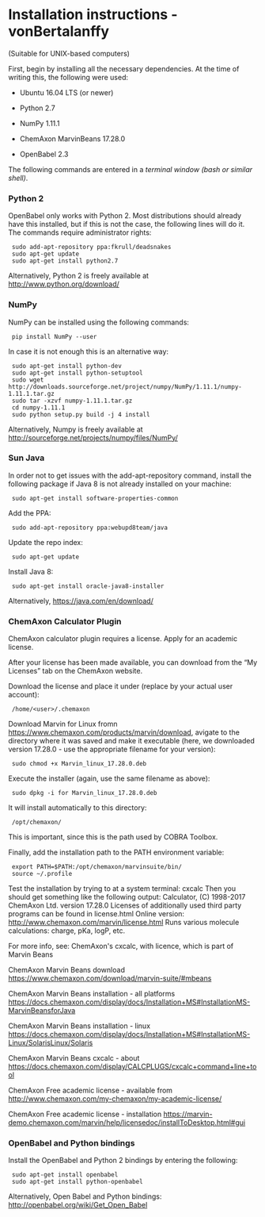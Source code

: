 # Installation instructions - vonBertalanffy
(Suitable for UNIX-based computers)

First, begin by installing all the necessary dependencies. At the time of writing this, the following were used:

 * Ubuntu 16.04 LTS (or newer)

 * Python 2.7

 * NumPy 1.11.1

 * ChemAxon MarvinBeans 17.28.0

 * OpenBabel 2.3

The following commands are entered in a *terminal window (bash or similar  shell)*.

### Python 2
OpenBabel only works with Python 2. Most distributions should already have
this installed, but if this is not the case, the following lines will do it. The commands require administrator rights:
```
 sudo add-apt-repository ppa:fkrull/deadsnakes
 sudo apt-get update
 sudo apt-get install python2.7
```
Alternatively, Python 2 is freely available at http://www.python.org/download/

### NumPy
NumPy can be installed using the following commands:
```
 pip install NumPy --user
```
In case it is not enough this is an alternative way:
```
 sudo apt-get install python-dev
 sudo apt-get install python-setuptool
 sudo wget http://downloads.sourceforge.net/project/numpy/NumPy/1.11.1/numpy-1.11.1.tar.gz  
 sudo tar -xzvf numpy-1.11.1.tar.gz
 cd numpy-1.11.1  
 sudo python setup.py build -j 4 install
```
Alternatively, Numpy is freely available at
http://sourceforge.net/projects/numpy/files/NumPy/

### Sun Java
In order not to get issues with the add-apt-repository command, install the following package if Java 8 is not already installed on your machine:
```
 sudo apt-get install software-properties-common
```
Add the PPA:
```
 sudo add-apt-repository ppa:webupd8team/java
```
 Update the repo index:
```
 sudo apt-get update
```
 Install Java 8:
```
 sudo apt-get install oracle-java8-installer
```
Alternatively, https://java.com/en/download/

### ChemAxon Calculator Plugin
ChemAxon calculator plugin requires a license. Apply for an academic license.

After your license has been made available, you can download from the “My
Licenses” tab on the ChemAxon website.

Download the license and place it under (replace <user> by your actual user account):
```
 /home/<user>/.chemaxon
```
Download Marvin for Linux fromn https://www.chemaxon.com/products/marvin/download, avigate to the directory where it was
saved and make it executable (here, we downloaded version 17.28.0 - use the
appropriate filename for your version):  
```
 sudo chmod +x Marvin_linux_17.28.0.deb
```
Execute the installer (again, use the same filename as above):
```
 sudo dpkg -i for Marvin_linux_17.28.0.deb
```
It will install automatically to this directory:  
```
 /opt/chemaxon/
```
This is important, since this is the path used by COBRA Toolbox.

Finally, add the installation path to the PATH environment variable:
```
 export PATH=$PATH:/opt/chemaxon/marvinsuite/bin/
 source ~/.profile
```
Test the installation by trying to at a system terminal: cxcalc
Then you should get something like the following output:
Calculator, (C) 1998-2017 ChemAxon Ltd.
version 17.28.0
Licenses of additionally used third party programs can be found in license.html
Online version: http://www.chemaxon.com/marvin/license.html
Runs various molecule calculations: charge, pKa, logP, etc.

For more info, see:
ChemAxon's cxcalc, with licence, which is part of Marvin Beans

ChemAxon Marvin Beans download
https://www.chemaxon.com/download/marvin-suite/#mbeans

ChemAxon Marvin Beans installation - all platforms
https://docs.chemaxon.com/display/docs/Installation+MS#InstallationMS-MarvinBeansforJava

ChemAxon Marvin Beans installation - linux
https://docs.chemaxon.com/display/docs/Installation+MS#InstallationMS-Linux/SolarisLinux/Solaris

ChemAxon Marvin Beans cxcalc - about
https://docs.chemaxon.com/display/CALCPLUGS/cxcalc+command+line+tool

ChemAxon Free academic license - available from
http://www.chemaxon.com/my-chemaxon/my-academic-license/

ChemAxon Free academic license - installation
https://marvin-demo.chemaxon.com/marvin/help/licensedoc/installToDesktop.html#gui

 ### OpenBabel and Python bindings  
Install the OpenBabel and Python 2 bindings by entering the following:
```
 sudo apt-get install openbabel  
 sudo apt-get install python-openbabel
```
Alternatively, Open Babel and Python bindings: http://openbabel.org/wiki/Get_Open_Babel
